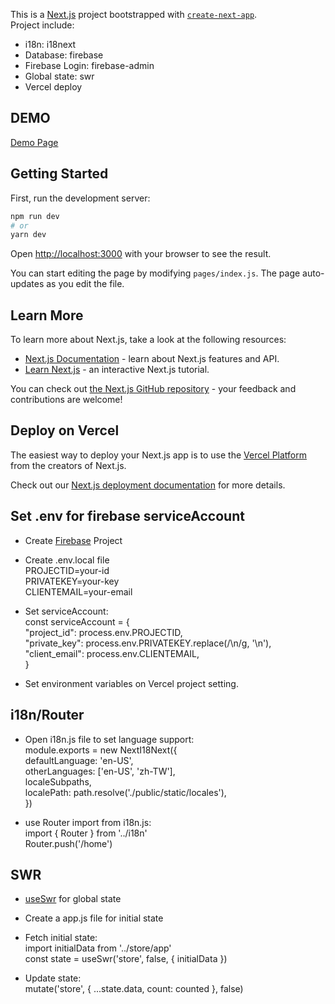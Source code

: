 This is a [Next.js](https://nextjs.org/) project bootstrapped with [`create-next-app`](https://github.com/vercel/next.js/tree/canary/packages/create-next-app).  
Project include:  
- i18n: i18next  
- Database: firebase  
- Firebase Login: firebase-admin  
- Global state: swr  
- Vercel deploy  

## DEMO  
  
[Demo Page](https://nextjs.steinerwang.vercel.app)  
  
## Getting Started

First, run the development server:

```bash
npm run dev
# or
yarn dev
```

Open [http://localhost:3000](http://localhost:3000) with your browser to see the result.

You can start editing the page by modifying `pages/index.js`. The page auto-updates as you edit the file.

## Learn More

To learn more about Next.js, take a look at the following resources:

- [Next.js Documentation](https://nextjs.org/docs) - learn about Next.js features and API.
- [Learn Next.js](https://nextjs.org/learn) - an interactive Next.js tutorial.

You can check out [the Next.js GitHub repository](https://github.com/vercel/next.js/) - your feedback and contributions are welcome!

## Deploy on Vercel

The easiest way to deploy your Next.js app is to use the [Vercel Platform](https://vercel.com/import?utm_medium=default-template&filter=next.js&utm_source=create-next-app&utm_campaign=create-next-app-readme) from the creators of Next.js.

Check out our [Next.js deployment documentation](https://nextjs.org/docs/deployment) for more details.

## Set .env for firebase serviceAccount

- Create [Firebase](https://firebase.google.com/) Project

- Create .env.local file  
PROJECTID=your-id  
PRIVATEKEY=your-key  
CLIENTEMAIL=your-email  
  
- Set serviceAccount:  
const serviceAccount = {  
    "project_id": process.env.PROJECTID,  
    "private_key": process.env.PRIVATEKEY.replace(/\\n/g, '\n'),  
    "client_email": process.env.CLIENTEMAIL,  
}  
  
- Set environment variables on Vercel project setting.  
  
## i18n/Router
  
- Open i18n.js file to set language support:  
module.exports = new NextI18Next({  
	defaultLanguage: 'en-US',  
	otherLanguages: ['en-US', 'zh-TW'],  
	localeSubpaths,  
	localePath: path.resolve('./public/static/locales'),  
})  
  
- use Router import from i18n.js:  
import { Router } from '../i18n'  
Router.push('/home')  
  
## SWR  
  
 - [useSwr](https://github.com/vercel/swr) for global state  
   
 - Create a app.js file for initial state  
   
 - Fetch initial state:  
 import initialData from '../store/app'  
 const state = useSwr('store', false, { initialData })  
  
 - Update state:  
 mutate('store', { ...state.data, count: counted }, false)  